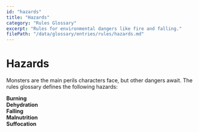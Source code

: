 ```yaml
---
id: "hazards"
title: "Hazards"
category: "Rules Glossary"
excerpt: "Rules for environmental dangers like fire and falling."
filePath: "/data/glossary/entries/rules/hazards.md"
---
```

# Hazards
<p class="glossary-intro-quote">
Monsters are the main perils characters face, but other dangers await. The rules glossary defines the following hazards:
</p>

<div class="glossary-example-list">
  <div class="glossary-example-item"><strong>Burning</strong></div>
  <div class="glossary-example-item"><strong>Dehydration</strong></div>
  <div class="glossary-example-item"><strong>Falling</strong></div>
  <div class="glossary-example-item"><strong>Malnutrition</strong></div>
  <div class="glossary-example-item"><strong>Suffocation</strong></div>
</div>
